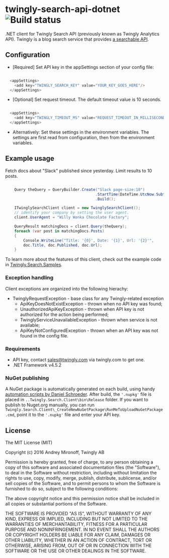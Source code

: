 # twingly-search-api-dotnet ![Build status](https://ci.appveyor.com/api/projects/status/gljbvg2ds257o6jw?svg=true)
.NET client for Twingly Search API (previously known as Twingly Analytics API). Twingly is a blog search service that provides [a searchable API](https://developer.twingly.com/resources/search/). 

## Configuration

* [Required] Set API key in the appSettings section of your config file:

```cs

  <appSettings>
    <add key="TWINGLY_SEARCH_KEY" value="YOUR_KEY_GOES_HERE"/>
  </appSettings>

```

* [Optional] Set request timeout. The default timeout value is 10 seconds.
```cs

  <appSettings>
    <add key="TWINGLY_TIMEOUT_MS" value="REQUEST_TIMEOUT_IN_MILLISECONDS"/>
  </appSettings>

```

* Alternatively: Set these settings in the environment variables. The settings are first read from configuration, then from the environment variables.

## Example usage
Fetch docs about "Slack" published since yesterday. Limit results to 10 posts.

```cs

    Query theQuery = QueryBuilder.Create("Slack page-size:10")
                                        .StartTime(DateTime.UtcNow.Subtract(TimeSpan.FromDays(1)))
                                        .Build();

    ITwinglySearchClient client = new TwinglySearchClient();
    // identify your company by setting the user agent.
    client.UserAgent = "Willy Wonka Chocolate Factory";

    QueryResult matchingDocs = client.Query(theQuery);
    foreach (var post in matchingDocs.Posts)
    {
        Console.WriteLine("Title: '{0}', Date: '{1}', Url: '{2}'",
        doc.Title, doc.Published, doc.Url);
    }

```
To learn more about the features of this client, check out the example code in [Twingly.Search.Samples](Twingly.Search.Samples).

### Exception handling

Client exceptions are organized into the following hierachy:
* TwinglyRequestException - base class for any Twingly-related exception
    * ApiKeyDoesNotExistException - thrown when no API key was found;
    * UnauthorizedApiKeyException - thrown when API key is not authorized for the action being performed;
    * TwinglyServiceUnavailableException - thrown when service is not available;
    * ApiKeyNotConfiguredException - thrown when an API key was not found in the config file.

### Requirements
* API key, contact sales@twingly.com via twingly.com to get one.
* .NET Framework v4.5.2 

### NuGet publishing
A NuGet package is automatically generated on each build, using handy [automation scripts by Daniel Schroeder](https://newnugetpackage.codeplex.com/wikipage?title=NuGet%20Package%20To%20Create%20A%20NuGet%20Package%20From%20Your%20Project%20After%20Every%20Build&referringTitle=Home).
After build, the `'.nupkg'` file is placed in `..Twingly.Search.Client\bin\Release` folder. If you want to publish to Nuget.org manually, you can run `Twingly.Search.Client\_CreateNewNuGetPackage\RunMeToUploadNuGetPackage.cmd`, point it to the `'.nupkg'` file and enter your API key.

## License

The MIT License (MIT)

Copyright (c) 2016 Andrey Mironoff, Twingly AB

Permission is hereby granted, free of charge, to any person obtaining a copy of
this software and associated documentation files (the "Software"), to deal in
the Software without restriction, including without limitation the rights to
use, copy, modify, merge, publish, distribute, sublicense, and/or sell copies of
the Software, and to permit persons to whom the Software is furnished to do so,
subject to the following conditions:

The above copyright notice and this permission notice shall be included in all
copies or substantial portions of the Software.

THE SOFTWARE IS PROVIDED "AS IS", WITHOUT WARRANTY OF ANY KIND, EXPRESS OR
IMPLIED, INCLUDING BUT NOT LIMITED TO THE WARRANTIES OF MERCHANTABILITY, FITNESS
FOR A PARTICULAR PURPOSE AND NONINFRINGEMENT. IN NO EVENT SHALL THE AUTHORS OR
COPYRIGHT HOLDERS BE LIABLE FOR ANY CLAIM, DAMAGES OR OTHER LIABILITY, WHETHER
IN AN ACTION OF CONTRACT, TORT OR OTHERWISE, ARISING FROM, OUT OF OR IN
CONNECTION WITH THE SOFTWARE OR THE USE OR OTHER DEALINGS IN THE SOFTWARE.
